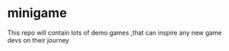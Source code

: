 # minigame 
This repo will contain lots of demo games ,that can inspire any new game devs on their journey
